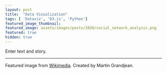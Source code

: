 ```yaml
---
layout: post
title:  "Data Visualization"
tags: [ 'Dataviz', 'D3.js', 'Python']
featured_image_thumbnail:
featured_image: assets/images/posts/2020/social_network_analysis.png
featured: true
hidden: true
---
```


Enter text and story.

_______________

Featured image from [Wikimedia](https://commons.wikimedia.org/wiki/File:Social_Network_Analysis_Visualization.png). Created by Martin Grandjean.